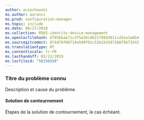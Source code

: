 ```yaml
---
author: aczechowski
ms.author: aaroncz
ms.prod: configuration-manager
ms.topic: include
ms.date: 08/17/2018
ms.collection: M365-identity-device-management
ms.openlocfilehash: d785bbae71c2f5e26cdb21799d3011cd2ea1a6b4
ms.sourcegitcommit: 874d78f08714a509f61c52b154387268f5b73242
ms.translationtype: HT
ms.contentlocale: fr-FR
ms.lasthandoff: 02/12/2019
ms.locfileid: "56156938"
---
```

### <a name="ki_ANCHOR"></a> Titre du problème connu
<!--bugID--> Description et cause du problème.

#### <a name="workaround"></a>Solution de contournement
Étapes de la solution de contournement, le cas échéant.  
